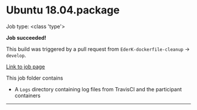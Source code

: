 # Ubuntu 18.04.package

Job type: <class 'type'>



**Job succeeded!**



This build was triggered by a pull request from `EderK-dockerfile-cleanup` → `develop`.



[Link to job page]({[job_link]})


This job folder contains
- A `Logs` directory containing log files from TravisCI and the participant containers


---

